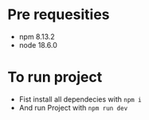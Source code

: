 # Pre requesities 
  - npm 8.13.2
  - node 18.6.0


# To run project
  - Fist install all dependecies with `npm i`
  - And run Project with `npm run dev`